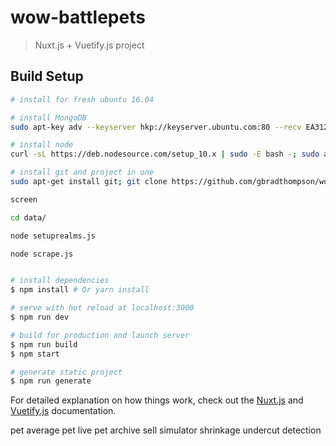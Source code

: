 # wow-battlepets

> Nuxt.js + Vuetify.js project

## Build Setup

``` bash
# install for fresh ubuntu 16.04

# install MongoDB
sudo apt-key adv --keyserver hkp://keyserver.ubuntu.com:80 --recv EA312927; echo "deb http://repo.mongodb.org/apt/ubuntu xenial/mongodb-org/3.2 multiverse" | sudo tee /etc/apt/sources.list.d/mongodb-org-3.2.list; sudo apt-get update; sudo apt-get install -y mongodb-org; sudo systemctl start mongod; sudo systemctl enable mongod;

# install node
curl -sL https://deb.nodesource.com/setup_10.x | sudo -E bash -; sudo apt-get install -y nodejs; sudo apt-get install -y build-essential;

# install git and project in one
sudo apt-get install git; git clone https://github.com/gbradthompson/wow-battlepets.git; cd "wow-battlepets"; npm install;

screen

cd data/

node setuprealms.js

node scrape.js



```

``` bash
# install dependencies
$ npm install # Or yarn install

# serve with hot reload at localhost:3000
$ npm run dev

# build for production and launch server
$ npm run build
$ npm start

# generate static project
$ npm run generate
```


For detailed explanation on how things work, check out the [Nuxt.js](https://github.com/nuxt/nuxt.js) and [Vuetify.js](https://vuetifyjs.com/) documentation.


pet average
pet live
pet archive
sell simulator
shrinkage
undercut detection
